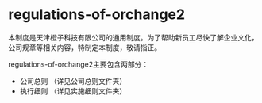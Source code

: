 # regulations-of-orchange2
本制度是天津橙子科技有限公司的通用制度。为了帮助新员工尽快了解企业文化，公司规章等相关内容，特制定本制度，敬请指正。

regulations-of-orchange2主要包含两部分：
* 公司总则 （详见公司总则文件夹）
* 执行细则 （详见实施细则文件夹）

